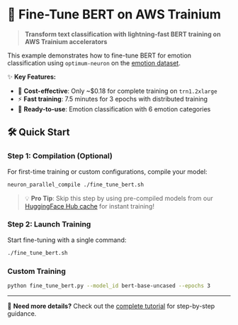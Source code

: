 # 🚀 Fine-Tune BERT on AWS Trainium

> **Transform text classification with lightning-fast BERT training on AWS Trainium accelerators**

This example demonstrates how to fine-tune BERT for emotion classification using `optimum-neuron` on the [emotion dataset](https://huggingface.co/datasets/dair-ai/emotion).

✨ **Key Features:**
- 🎯 **Cost-effective**: Only ~$0.18 for complete training on `trn1.2xlarge`
- ⚡ **Fast training**: 7.5 minutes for 3 epochs with distributed training
- 🔧 **Ready-to-use**: Emotion classification with 6 emotion categories

## 🛠️ Quick Start

### Step 1: Compilation (Optional)

For first-time training or custom configurations, compile your model:

```bash
neuron_parallel_compile ./fine_tune_bert.sh
```

> 💡 **Pro Tip**: Skip this step by using pre-compiled models from our [HuggingFace Hub cache](https://huggingface.co/aws-neuron/optimum-neuron-cache) for instant training!

### Step 2: Launch Training

Start fine-tuning with a single command:

```bash
./fine_tune_bert.sh
```

### Custom Training

```bash
python fine_tune_bert.py --model_id bert-base-uncased --epochs 3
```

---

📖 **Need more details?** Check out the [complete tutorial](https://huggingface.co/docs/optimum-neuron/training_tutorials/fine_tune_bert) for step-by-step guidance.
